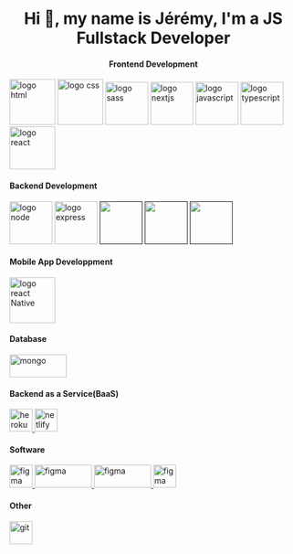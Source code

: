<h1 align="center">Hi 👋, my name is Jérémy, I'm a JS Fullstack Developer</h1>

<h4 align="center">Frontend Development</h4>

<p align="left">
<a href="https://developer.mozilla.org/fr/docs/Web/HTML" target="_blank"> <img src="https://camo.githubusercontent.com/170f18f5210fdb72cf8caa4b2619e64783c72382284ed4736af5953e9ae7b33b/68747470733a2f2f7777772e6a65666670686f746f2e66722f77702d636f6e74656e742f75706c6f6164732f323032312f31322f6c6f676f2d673962356636373362365f3634302e706e67" alt="logo html" width="80" height="80"/></a>
<a href="https://developer.mozilla.org/fr/docs/Web/CSS" target="_blank"> <img src="https://camo.githubusercontent.com/ae5921220887665b70a7e118c6fc10fd425d9f4e401c0f85542542d883aa926e/68747470733a2f2f7777772e6a65666670686f746f2e66722f77702d636f6e74656e742f75706c6f6164732f323032312f31322f6c6f676f2d676339396131643739635f3634302e706e67" alt="logo css" width="80" height="80"/></a>
<a href="https://sass-lang.com/" target="_blank"> <img src="https://camo.githubusercontent.com/15dd709f7fc70fbec79d2b2ab510f8657122a622e26eafd493db65178d9c31b2/68747470733a2f2f7777772e6a65666670686f746f2e66722f77702d636f6e74656e742f75706c6f6164732f323032322f30312f6b697373706e672d736173732d6e706d2d636173636164696e672d7374796c652d7368656574732d6e6f64652d6a732d736173732d35623337383163653837633835332e393233333934323131353330333634333636353536322e706e67" alt="logo sass" width="75" height="75"/></a>
<a href="https://nextjs.org/" target="_blank"> <img src="https://camo.githubusercontent.com/b985b2822d89b4b05dddd526c61852d2d91b24d5103168503348afe206769311/68747470733a2f2f7777772e726c6f676963616c2e636f6d2f77702d636f6e74656e742f75706c6f6164732f323032312f30382f526c6f676963616c2d426c6f672d496d616765732d7468756d626e61696c2e706e67" alt="logo nextjs" width="75" height="75"/></a>
<a href="https://developer.mozilla.org/fr/docs/Web/JavaScript" target="_blank"> <img src="https://camo.githubusercontent.com/19c442403fb0e923bbc655300a74ce3175f68171d9331aa9fd1d4e6b9a84977c/68747470733a2f2f75706c6f61642e77696b696d656469612e6f72672f77696b6970656469612f636f6d6d6f6e732f392f39392f556e6f6666696369616c5f4a6176615363726970745f6c6f676f5f322e737667" alt="logo javascript" width="75" height="75"/></a>
<a href="https://www.typescriptlang.org/" target="_blank"> <img src="https://camo.githubusercontent.com/3f51c9e4df2ed06b09943fce5082aa1b87de388710df73a072ed260a1fbfcf36/68747470733a2f2f63646e2e776f726c64766563746f726c6f676f2e636f6d2f6c6f676f732f747970657363726970742e737667" alt="logo typescript" width="75" height="75"/></a>
<a href="https://fr.reactjs.org/" target="_blank"> <img src="https://camo.githubusercontent.com/a3ef27d5bd9413fe6a435a8407f6913ad8aa0d600de7f01972d76f5d29dc65da/68747470733a2f2f7777772e70696e636c69706172742e636f6d2f7069636469722f6269672f3533372d353337343038395f72656163742d6a732d6c6f676f2d636c69706172742e706e67" alt="logo react" width="80" height="75"/></a>
</p>

<h4>Backend Development</h4>

<p align="left">
<a href="https://nodejs.org/en/" target="_blank"> <img src="https://camo.githubusercontent.com/b05502314be6203c494788cf027292c3a91aad41b7ccb75cb6a2c6ba31d9b126/68747470733a2f2f7777772e6a65666670686f746f2e66722f77702d636f6e74656e742f75706c6f6164732f323032312f31322f6b697373706e672d6e6f64652d6a732d616e67756c61726a732d72656163742d6a6176617363726970742d6e706d2d6e6f64652d6a732d35623238663631313562666634382e393130313131333431353239343131303839333736382e706e67" alt="logo node" width="75" height="75"/></a>
<a href="https://expressjs.com/fr/" target="_blank"> <img src="https://camo.githubusercontent.com/446dad04fdee1cc9b4b1e8f7c32722997c3089af1dee16cd5484796a925e069b/68747470733a2f2f656767686561642e696f2f5f6e6578742f696d6167653f75726c3d68747470732533412532462532466432656970397366336f6f3663322e636c6f756466726f6e742e6e657425324674616773253246696d6167657325324630303025324630303025324633353925324666756c6c253246657870726573736a736c6f676f2e706e6726773d33383426713d3735" alt="logo express" width="75" height="75"/></a>
<a href="" target="_blank"> <img src="" alt="" width="75" height="75"/></a>
<a href="" target="_blank"> <img src="" alt="" width="75" height="75"/></a>
<a href="" target="_blank"> <img src="" alt="" width="75" height="75"/></a>
</p>

<h4>Mobile App Developpment</h4>

<p align="left">
<a href="https://reactnative.dev/" target="_blank"> <img src="https://reactnative.dev/img/header_logo.svg" alt="logo react Native" width="80" height="80"/> </a>
</p>

<h4>Database</h4>

<p align="left">
<a href="https://www.mongodb.com/cloud/atlas/lp/try2?utm_content=controlhterms&utm_source=google&utm_campaign=gs_emea_france_search_core_brand_atlas_desktop&utm_term=mongodb&utm_medium=cpc_paid_search&utm_ad=e&utm_ad_campaign_id=12212624521&adgroup=115749705063&gclid=CjwKCAiA7dKMBhBCEiwAO_crFG9_RSwRbogezzhe7iDO2DTUEpF3vnW_gbmCWDrLIfs7ReYyWBhM4RoCG2YQAvD_BwE" target="_blank"> <img src="https://upload.wikimedia.org/wikipedia/fr/thumb/4/45/MongoDB-Logo.svg/1280px-MongoDB-Logo.svg.png" alt="mongo" width="100" height="40"/> </a>
</p>

<h4>Backend as a Service(BaaS)</h4>

<p align="left">
<a href="https://heroku.com" target="_blank"> <img src="https://www.vectorlogo.zone/logos/heroku/heroku-icon.svg" alt="heroku" width="40" height="40"/> </a>
<a href="https://www.netlify.com" target="_blank"> <img src="https://www.vectorlogo.zone/logos/netlify/netlify-icon.svg" alt="netlify" width="40" height="40"/> </a>
</p>

<h4>Software</h4>

<p align="left">
<a href="https://www.figma.com/" target="_blank"> <img src="https://www.vectorlogo.zone/logos/figma/figma-icon.svg" alt="figma" width="40" height="40"/> </a>
<a href="https://www.figma.com/" target="_blank"> <img src="https://www.linuxadictos.com/wp-content/uploads/Android-Studio-Logo.png.webp" alt="figma" width="100" height="40"/> </a>
<a href="https://www.figma.com/" target="_blank"> <img src="https://binmile.com/wp-content/uploads/2021/05/206-2063294_the-postman-logo-is-available-in-png-svg.jpg" alt="figma" width="100" height="40"/> </a>
<a href="https://www.figma.com/" target="_blank"> <img src="https://avatars.githubusercontent.com/u/59452120?s=280&v=4" alt="figma" width="40" height="40"/> </a>
  
  
  

</p>

<h4>Other</h4>

<p align="left">
<a href="https://git-scm.com/" target="_blank"> <img src="https://www.vectorlogo.zone/logos/git-scm/git-scm-icon.svg" alt="git" width="40" height="40"/> </a>
</p>

</details>
